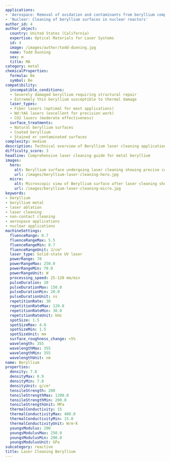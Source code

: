 ```yaml
---
applications:
- 'Aerospace: Removal of oxidation and contaminants from beryllium components'
- 'Nuclear: Cleaning of beryllium surfaces in nuclear reactors'
author_id: 4
author_object:
  country: United States (California)
  expertise: Optical Materials for Laser Systems
  id: 4
  image: /images/author/todd-dunning.jpg
  name: Todd Dunning
  sex: m
  title: MA
category: metal
chemicalProperties:
  formula: Be
  symbol: Be
compatibility:
  incompatible_conditions:
  - Severely damaged beryllium requiring structural repair
  - Extremely thin beryllium susceptible to thermal damage
  laser_types:
  - Fiber lasers (optimal for most applications)
  - Nd:YAG lasers (excellent for precision work)
  - CO2 lasers (moderate effectiveness)
  surface_treatments:
  - Natural beryllium surfaces
  - Coated beryllium
  - Stained or contaminated surfaces
complexity: medium
description: Technical overview of Beryllium laser cleaning applications and parameters
difficulty_score: 3
headline: Comprehensive laser cleaning guide for metal beryllium
images:
  hero:
    alt: Beryllium surface undergoing laser cleaning showing precise contamination removal
    url: /images/beryllium-laser-cleaning-hero.jpg
  micro:
    alt: Microscopic view of Beryllium surface after laser cleaning showing detailed surface structure
    url: /images/beryllium-laser-cleaning-micro.jpg
keywords:
- beryllium
- beryllium metal
- laser ablation
- laser cleaning
- non-contact cleaning
- aerospace applications
- nuclear applications
machineSettings:
  fluenceRange: 0.7
  fluenceRangeMax: 5.5
  fluenceRangeMin: 0.7
  fluenceRangeUnit: J/cm²
  laser_type: Solid-state UV laser
  powerRange: 70
  powerRangeMax: 250.0
  powerRangeMin: 70.0
  powerRangeUnit: W
  processing_speed: 25-120 mm/min
  pulseDuration: 20
  pulseDurationMax: 150.0
  pulseDurationMin: 20.0
  pulseDurationUnit: ns
  repetitionRate: 30
  repetitionRateMax: 120.0
  repetitionRateMin: 30.0
  repetitionRateUnit: kHz
  spotSize: 1.5
  spotSizeMax: 4.0
  spotSizeMin: 1.5
  spotSizeUnit: mm
  surface_roughness_change: <5%
  wavelength: 355
  wavelengthMax: 355
  wavelengthMin: 355
  wavelengthUnit: nm
name: Beryllium
properties:
  density: 7.8
  densityMax: 8.9
  densityMin: 7.8
  densityUnit: g/cm³
  tensileStrength: 200
  tensileStrengthMax: 1200.0
  tensileStrengthMin: 200.0
  tensileStrengthUnit: MPa
  thermalConductivity: 15
  thermalConductivityMax: 400.0
  thermalConductivityMin: 15.0
  thermalConductivityUnit: W/m·K
  youngsModulus: 200
  youngsModulusMax: 250.0
  youngsModulusMin: 200.0
  youngsModulusUnit: GPa
subcategory: reactive
title: Laser Cleaning Beryllium
---
```

